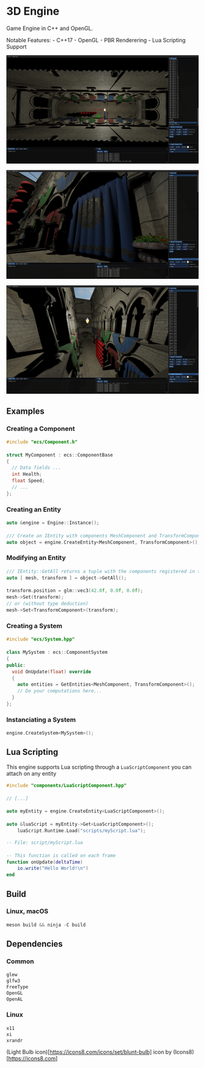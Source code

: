 # 3D Engine
Game Engine in C++ and OpenGL.

Notable Features:
	- C++17
	- OpenGL
	- PBR Renderering
	- Lua Scripting Support

![Editor Screenshot 1](./img/Screenshot-1.png)

![Editor Screenshot 2](./img/Screenshot-2.png)

![Editor Screenshot 3](./img/Screenshot-3.png)

## Examples
### Creating a Component
```cpp
#include "ecs/Component.h"

struct MyComponent : ecs::ComponentBase
{
  // Data fields ...
  int Health;
  float Speed;
  // ...
};
```
### Creating an Entity
```cpp
auto &engine = Engine::Instance();

/// Create an IEntity with components MeshComponent and TransformComponent and returns a non-owning pointer
auto object = engine.CreateEntity<MeshComponent, TransformComponent>();
```
### Modifying an Entity
```cpp
/// IEntity::GetAll returns a tuple with the components registered in the IEntity
auto [ mesh, transform ] = object->GetAll();

transform.position = glm::vec3(42.0f, 0.0f, 0.0f);
mesh->Set(transform);
// or (without type deduction)
mesh->Set<TransformComponent>(transform);
```
### Creating a System
```cpp
#include "ecs/System.hpp"

class MySystem : ecs::ComponentSystem
{
public:
  void OnUpdate(float) override
  {
    auto entities = GetEntities<MeshComponent, TransformComponent>();
    // Do your computations here...
  }
};
```
### Instanciating a System
```cpp
engine.CreateSystem<MySystem>();
```

## Lua Scripting
This engine supports Lua scripting through a `LuaScriptComponent` you can attach on any entity

```cpp
#include "components/LuaScriptComponent.hpp"

// [...]

auto myEntity = engine.CreateEntity<LuaScriptComponent>();

auto &luaScript = myEntity->Get<LuaScriptComponent>();
	luaScript.Runtime.Load("scripts/myScript.lua");
```

```lua
-- File: script/myScript.lua

-- This function is called on each frame
function onUpdate(deltaTime)
	io.write("Hello World!\n")
end
```
## Build

### Linux, macOS
```cpp
meson build && ninja -C build
```

## Dependencies

### Common
```
glew
glfw3
FreeType
OpenGL
OpenAL
```

### Linux
```
x11
xi
xrandr
```

(Light Bulb icon)[https://icons8.com/icons/set/blunt-bulb] icon by (Icons8)[https://icons8.com]
